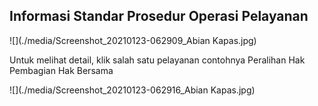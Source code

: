 ## Informasi Standar Prosedur Operasi Pelayanan



![](./media/Screenshot_20210123-062909_Abian Kapas.jpg)



Untuk melihat detail, klik salah satu pelayanan contohnya Peralihan Hak Pembagian Hak Bersama



![](./media/Screenshot_20210123-062916_Abian Kapas.jpg)